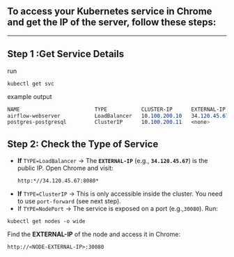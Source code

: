 ## To access your Kubernetes service in **Chrome** and get the **IP of the server**, follow these steps:
---

## Step 1 :Get Service Details
run
```
kubectl get svc
```

example output
``` scss
NAME                        TYPE           CLUSTER-IP      EXTERNAL-IP     PORT(S)          AGE
airflow-webserver           LoadBalancer   10.100.200.10   34.120.45.67    8080:80/TCP      10m
postgres-postgresql         ClusterIP      10.100.200.11   <none>          5432/TCP         10m
```

## Step 2: Check the Type of Service
- **If** `TYPE=LoadBalancer` → The **`EXTERNAL-IP`** (e.g., **`34.120.45.67`**) is the public IP. Open Chrome and visit:
  ```arduino
  http:*//34.120.45.67:8080*
  ```
- **If** `TYPE=ClusterIP` → This is only accessible inside the cluster. You need to use `port-forward` (see next step).
- If `TYPE=NodePort` → The service is exposed on a port (e.g.,`30080`). Run:
```
kubectl get nodes -o wide
```
Find the **EXTERNAL-IP** of the node and access it in Chrome:
```arduino
http://<NODE-EXTERNAL-IP>:30080
```
  

 

